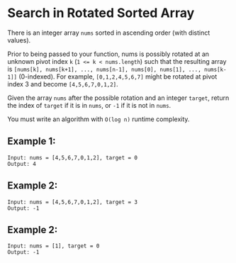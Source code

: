 #  Search in Rotated Sorted Array

There is an integer array `nums` sorted in ascending order (with distinct values).

Prior to being passed to your function, nums is possibly rotated at an unknown pivot index `k` (`1 <= k < nums.length`) such that the resulting array is `[nums[k], nums[k+1], ..., nums[n-1], nums[0], nums[1], ..., nums[k-1]]` (0-indexed). For example, `[0,1,2,4,5,6,7]` might be rotated at pivot index 3 and become `[4,5,6,7,0,1,2]`.

Given the array `nums` after the possible rotation and an integer `target`, return the index of `target` if it is in `nums`, or `-1` if it is not in `nums`.

You must write an algorithm with `O(log n)` runtime complexity.
 
## **Example 1:**
```
Input: nums = [4,5,6,7,0,1,2], target = 0
Output: 4
```

## **Example 2:**
```
Input: nums = [4,5,6,7,0,1,2], target = 3
Output: -1
```

## **Example 2:**
```
Input: nums = [1], target = 0
Output: -1
```